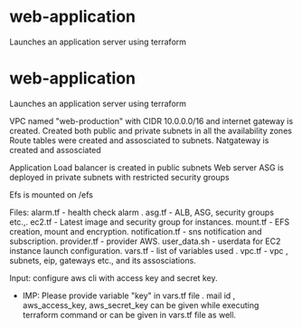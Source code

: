 # web-application
Launches an application server using terraform
# web-application
Launches an application server using terraform

VPC named "web-production"  with CIDR 10.0.0.0/16 and  internet gateway is created.
Created both public and private subnets in all the availability zones
Route tables were created and assosciated to subnets.
Natgateway is created and assosciated

Application Load balancer is created in public subnets
Web server ASG is deployed in private subnets with restricted security groups

Efs is mounted on /efs 

Files:
  alarm.tf          - health check alarm . 
  asg.tf            - ALB, ASG, security groups etc.,.
	ec2.tf            - Latest image and security group for instances. 
	mount.tf          - EFS creation, mount and encryption.
	notification.tf   - sns notification and subscription.
	provider.tf       - provider AWS.
	user_data.sh      - userdata for EC2 instance launch configuration.
	vars.tf           - list of variables used .
	vpc.tf            - vpc , subnets, eip, gateways etc., and its assosciations.
  
Input:
  configure aws cli with access key and secret key. 
  
* IMP: Please provide variable "key" in vars.tf file . 
  mail id , aws_access_key, aws_secret_key  can be given while executing terraform command or can be given in vars.tf file as well.
  
  
  


